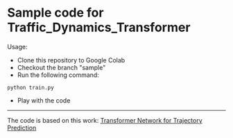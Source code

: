 # Sample code for Traffic_Dynamics_Transformer

Usage:
- Clone this repository to Google Colab
- Checkout the branch "sample"
- Run the following command:
```
python train.py
```
- Play with the code

---------------------
The code is based on this work: [Transformer Network for Trajectory Prediction](https://arxiv.org/pdf/2003.08111.pdf)
